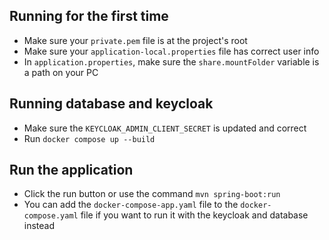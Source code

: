 ## Running for the first time
* Make sure your ``private.pem`` file is at the project's root
* Make sure your ``application-local.properties`` file has correct user info
* In ``application.properties``, make sure the ``share.mountFolder`` variable is a path on your PC

## Running database and keycloak
* Make sure the ``KEYCLOAK_ADMIN_CLIENT_SECRET`` is updated and correct
* Run ``docker compose up --build``

## Run the application
* Click the run button or use the command ``mvn spring-boot:run`` 
* You can add the ``docker-compose-app.yaml`` file to the ``docker-compose.yaml`` file if you want to run it with the keycloak and database instead 
